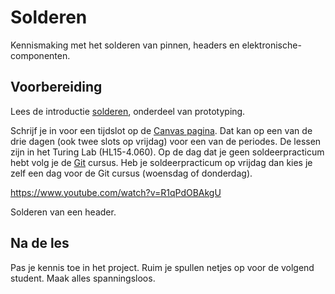 # Solderen

Kennismaking met het solderen van pinnen, headers en elektronische-componenten. 

## Voorbereiding

Lees de introductie [solderen](https://hu-ti-dev.github.io/TI-S2/hardware-interfacing/prototyping/solderen/), onderdeel van prototyping.

Schrijf je in voor een tijdslot op de [Canvas pagina](https://canvas.hu.nl/courses/39897). Dat kan op een van de drie dagen (ook twee slots op vrijdag) voor een van de periodes. De lessen zijn in het Turing Lab (HL15-4.060). Op de dag dat je geen soldeerpracticum hebt volg je de [Git](https://hu-ti-dev.github.io/TI-S2/software/git/) cursus. Heb je soldeerpracticum op vrijdag dan kies je zelf een dag voor de Git cursus (woensdag of donderdag). 

https://www.youtube.com/watch?v=R1qPdOBAkgU

Solderen van een header.

## Na de les

Pas je kennis toe in het project. Ruim je spullen netjes op voor de volgend student. Maak alles spanningsloos.
